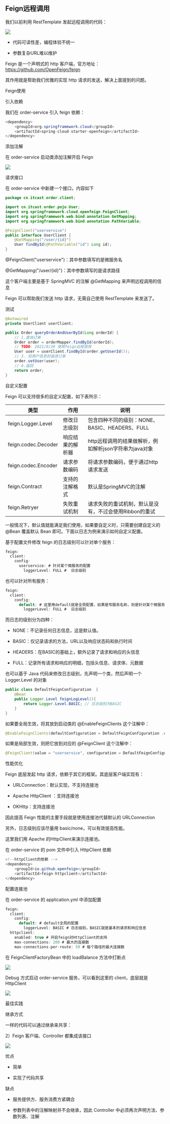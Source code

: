 ## Feign远程调用

我们以前利用 RestTemplate 发起远程调用的代码：

![](../../../assets/1659272790887.png)

- 代码可读性差，编程体验不统一

- 参数复杂URL难以维护

Feign 是一个声明式的 http 客户端，官方地址：https://github.com/OpenFeign/feign

其作用就是帮助我们优雅的实现 http 请求的发送，解决上面提到的问题。

Feign使用

引入依赖

我们在 order-service 引入 feign 依赖：

```java
<dependency>
    <groupId>org.springframework.cloud</groupId>
    <artifactId>spring-cloud-starter-openfeign</artifactId>
</dependency>
```

添加注解

在 order-service 启动类添加注解开启 Feign

![](../../../assets/1659272790900.png)

请求接口

在 order-service 中新建一个接口，内容如下

```java
package cn.itcast.order.client;

import cn.itcast.order.pojo.User;
import org.springframework.cloud.openfeign.FeignClient;
import org.springframework.web.bind.annotation.GetMapping;
import org.springframework.web.bind.annotation.PathVariable;

@FeignClient("userservice")
public interface UserClient {
    @GetMapping("/user/{id}")
    User findById(@PathVariable("id") Long id);
}
```

@FeignClient("userservice")：其中参数填写的是微服务名

@GetMapping("/user/{id}")：其中参数填写的是请求路径

这个客户端主要是基于 SpringMVC 的注解 @GetMapping 来声明远程调用的信息

Feign 可以帮助我们发送 http 请求，无需自己使用 RestTemplate 来发送了。

测试

```java
@Autowired
private UserClient userClient;

public Order queryOrderAndUserById(Long orderId) {
    // 1.查询订单
    Order order = orderMapper.findById(orderId);
    // TODO: 2021/8/20 使用feign远程调用
    User user = userClient.findById(order.getUserId());
    // 3. 将用户信息封装进订单
    order.setUser(user);
    // 4.返回
    return order;
}
```

自定义配置

Feign 可以支持很多的自定义配置，如下表所示：

| 类型 | 作用 | 说明 |
| - | - | - |
| feign.Logger.Level | 修改日志级别 | 包含四种不同的级别：NONE、BASIC、HEADERS、FULL |
| feign.codec.Decoder | 响应结果的解析器 | http远程调用的结果做解析，例如解析json字符串为java对象 |
| feign.codec.Encoder | 请求参数编码 | 将请求参数编码，便于通过http请求发送 |
| feign.Contract | 支持的注解格式 | 默认是SpringMVC的注解 |
| feign.Retryer | 失败重试机制 | 请求失败的重试机制，默认是没有，不过会使用Ribbon的重试 |


一般情况下，默认值就能满足我们使用，如果要自定义时，只需要创建自定义的 @Bean 覆盖默认 Bean 即可。下面以日志为例来演示如何自定义配置。

基于配置文件修改 feign 的日志级别可以针对单个服务：

```java
feign:  
  client:
    config: 
      userservice: # 针对某个微服务的配置
        loggerLevel: FULL #  日志级别 
```

也可以针对所有服务：

```java
feign:  
  client:
    config: 
      default: # 这里用default就是全局配置，如果是写服务名称，则是针对某个微服务的配置
        loggerLevel: FULL #  日志级别 
```

而日志的级别分为四种：

- NONE：不记录任何日志信息，这是默认值。

- BASIC：仅记录请求的方法，URL以及响应状态码和执行时间

- HEADERS：在BASIC的基础上，额外记录了请求和响应的头信息

- FULL：记录所有请求和响应的明细，包括头信息、请求体、元数据

也可以基于 Java 代码来修改日志级别，先声明一个类，然后声明一个 Logger.Level 的对象

```java
public class DefaultFeignConfiguration  {
    @Bean
    public Logger.Level feignLogLevel(){
        return Logger.Level.BASIC; // 日志级别为BASIC
    }
}
```

如果要全局生效，将其放到启动类的 @EnableFeignClients 这个注解中：

```java
@EnableFeignClients(defaultConfiguration = DefaultFeignConfiguration .class) 
```

如果是局部生效，则把它放到对应的 @FeignClient 这个注解中：

```java
@FeignClient(value = "userservice", configuration = DefaultFeignConfiguration .class) 
```

性能优化

Feign 底层发起 http 请求，依赖于其它的框架。其底层客户端实现有：

- URLConnection：默认实现，不支持连接池

- Apache HttpClient ：支持连接池

- OKHttp：支持连接池

因此提高 Feign 性能的主要手段就是使用连接池代替默认的 URLConnection

另外，日志级别应该尽量用 basic/none，可以有效提高性能。

这里我们用 Apache 的HttpClient来演示连接池。

在 order-service 的 pom 文件中引入 HttpClient 依赖

```java
<!--httpClient的依赖 -->
<dependency>
    <groupId>io.github.openfeign</groupId>
    <artifactId>feign-httpclient</artifactId>
</dependency>
```

配置连接池

在 order-service 的 application.yml 中添加配置

```java
feign:
  client:
    config:
      default: # default全局的配置
        loggerLevel: BASIC # 日志级别，BASIC就是基本的请求和响应信息
  httpclient:
    enabled: true # 开启feign对HttpClient的支持
    max-connections: 200 # 最大的连接数
    max-connections-per-route: 50 # 每个路径的最大连接数
```

在 FeignClientFactoryBean 中的 loadBalance 方法中打断点

![](../../../assets/1659272790916.png)

Debug 方式启动 order-service 服务，可以看到这里的 client，底层就是 HttpClient

![](../../../assets/1659272790931.png)

最佳实践

继承方式

一样的代码可以通过继承来共享：

2）Feign 客户端、Controller 都集成该接口

![](../../../assets/1659272790947.png)

优点

- 简单

- 实现了代码共享

缺点

- 服务提供方、服务消费方紧耦合

- 参数列表中的注解映射并不会继承，因此 Controller 中必须再次声明方法、参数列表、注解